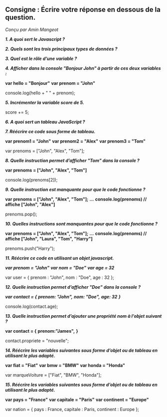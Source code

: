 ## Consigne : Écrire votre réponse en dessous de la question.  
*Conçu par Amin Mangeot*


***1. A quoi sert le Javascript ?***



***2. Quels sont les trois principaux types de données ?***



***3. Quel est le rôle d’une variable ?***



***4. Afficher dans la console "Bonjour John" à partir de ces deux variables :***

**var hello = "Bonjour"**
**var prenom = "John"**

console.log(hello + " " + prenom);

***5. Incrémenter la variable score de 5.***

score += 5;

***6. A quoi sert un tableau JavaScript ?***



***7. Réécrire ce code sous forme de tableau.***

**var prenom1 = "John"**
**var prenom2 = "Alex"**
**var prenom3 = "Tom"**

var prenoms = ["John", "Alex", "Tom"];

***8. Quelle instruction permet d’afficher "Tom" dans la console ?***

**var prenoms = ["John", "Alex", "Tom"]**

console.log(prenoms[2]);

***9. Quelle instruction est manquante pour que le code fonctionne ?***

**var prenoms = ["John", "Alex", "Tom"];**
**...**
**console.log(prenoms) // affiche ["John", "Alex"]**

prenoms.pop();

***10. Quelles instructions sont manquantes pour que le code fonctionne ?***

**var prenoms = ["John", "Alex", "Tom"];**
**...**
**console.log(prenoms) // affiche ["John", "Laura", "Tom", "Harry"]**

prenoms.push("Harry");

***11. Réécrire ce code en utilisant un objet javascript.***

***var prenom = "John"***
***var nom = "Doe"***
***var age = 32***

var user = {
    prenom : "John",
    nom : "Doe",
    age : 32
};

***12. Quelle instruction permet d’afficher "Doe" dans la console ?***

***var contact = {***
***prenom: "John",***
***nom: "Doe",***
***age: 32***
***}***

console.log(contact.age);

***13. Quelle instruction permet d’ajouter une propriété nom à l’objet suivant ?***

**var contact = {**
**prenom:"James",**
**}**

contact.propriete = "nouvelle";

***14. Réécrire les variables suivantes sous forme d’objet ou de tableau en utilisant le plus adapté.***

**var fiat = "Fiat"**
**var bmw = "BMW"**
**var honda = "Honda"**

var marqueVoiture = ["Fiat", "BMW", "Honda"];

***15. Réécrire les variables suivantes sous forme d’objet ou de tableau en utilisant le plus adapté.***

**var pays = "France"**
**var capitale = "Paris"**
**var continent = "Europe"**

var nation = {
    pays : France,
    capitale : Paris,
    continent : Europe
};